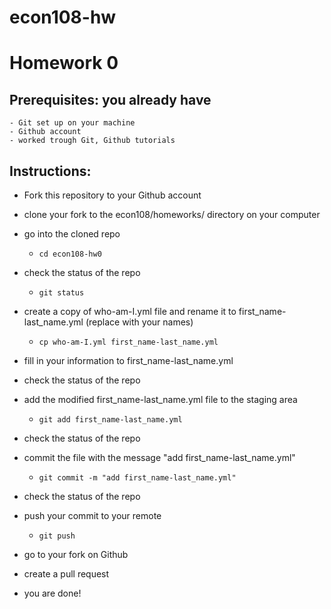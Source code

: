 # econ108-hw
# Homework 0

## Prerequisites: you already have
    - Git set up on your machine
    - Github account
    - worked trough Git, Github tutorials

## Instructions:

* Fork this repository to your Github account
* clone your fork to the econ108/homeworks/ directory on your computer
* go into the cloned repo
    - `cd econ108-hw0`
* check the status of the repo
    - `git status`
* create a copy of who-am-I.yml file and rename it to first_name-last_name.yml (replace with your names)
    - `cp who-am-I.yml first_name-last_name.yml`
* fill in your information to first_name-last_name.yml
* check the status of the repo
* add the modified first_name-last_name.yml file to the staging area

    - `git add first_name-last_name.yml`

* check the status of the repo
* commit the file with the message "add first_name-last_name.yml" 
    - `git commit -m "add first_name-last_name.yml"` 
* check the status of the repo
* push your commit to your remote 
    - `git push`
* go to your fork on Github
* create a pull request
* you are done!
